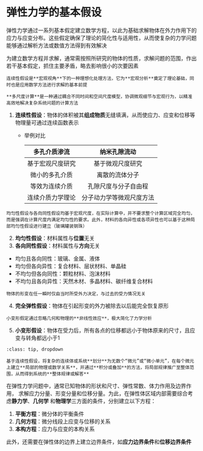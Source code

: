 # 弹性力学的基本假设

<span class="gray-text">
弹性力学通过一系列基本假定建立数学方程，以此为基础求解物体在外力作用下的应力与应变分布。这些假定确保了理论的简化性与适用性，从而使复杂的力学问题能够通过解析方法或数值方法得到有效解决
</span>

为建立数学方程并求解，通常需按照所研究的物体的性质，求解问题的范围，作出若干基本假定，抓住主要矛盾，略去影响很小的次要因素

```{margin}
连续性假设是**宏观视角**下的一种理想化处理方法，它为**宏观分析**奠定了理论基础，同时也是应用数学方法进行求解的基本前提
```

```{margin}
**多尺度计算**是一种通过耦合不同时间和空间尺度模型，协调微观细节与宏观行为，以精准高效地解决复杂系统问题的计算方法
```

1. **连续性假设**：物体的体积被其**组成物质**无缝填满，从而使应力、应变和位移等物理量可通过连续函数表示

    - 举例对比

        | 多孔介质渗流  | 纳米孔隙流动 |
        |:-----------:|:-------:|
        | 基于宏观尺度研究  | 基于微观尺度研究
        | 微小的多孔介质   |  离散的流体分子  |
        |  等效为连续介质 | 孔隙尺度与分子自由程 |
        | 连续介质力学理论   | 分子动力学等微观尺度方法   |


```{margin}
均匀性假设与各向同性假设均基于宏观尺度，在实际计算中，并不要求整个计算区域完全均匀，而是强调在计算尺度内满足均匀性的要求。此外，材料的各向异性或各项异性也可以基于这种局部均匀性假设进行建立（玻璃罐装钢珠）
```

2. **均匀性假设**：材料属性与**位置**无关
3. **各向同性假设**：材料属性与**方向**无关 

- 均匀且各向同性：玻璃、金属、液体
- 均匀但各向异性：复合材料、层状材料、单晶硅
- 不均匀但各向同性：颗粒材料、泡沫材料
- 不均匀且各向异性：天然木材、多晶材料、碳纤维复合材料

```{margin}
物体的形变在任一瞬时仅由当时所受外力决定，与过去的受力情况无关
```

4. **完全弹性假设**：物体在引起形变的外力被除去以后能完全恢复原形

```{margin}
小变形假定通过忽略几何和物理的**非线性效应**，极大简化了力学分析
```

5. **小变形假设**：物体在受力后，所有各点的位移都远小于物体原来的尺寸，且应变与转角都远小于1

```{admonition} 微元分析法
:class: tip, dropdown

基于连续性假设，将复杂的连续体或系统**划分**为无数个“微元”或“微小单元”，在每个微元上建立**局部的物理或数学关系**，并通过**积分或叠加**的方法，将局部规律推广至整体范围，从而得到系统的**整体规律或解答**
```

在弹性力学问题中，通常已知物体的形状和尺寸、弹性常数、体力作用及边界作用，
求解应力分量、形变分量和位移分量。为此，在弹性体区域内部需要综合考虑**静力学**、**几何学**
和**物理学**三方面的条件，分别建立以下方程：  

1. **平衡方程**：微分体的平衡条件
2. **几何方程**：微分线段上应变与位移的关系
3. **本构方程**：应力与应变的本构关系

此外，还需要在弹性体的边界上建立边界条件，如**应力边界条件**和**位移边界条件**

